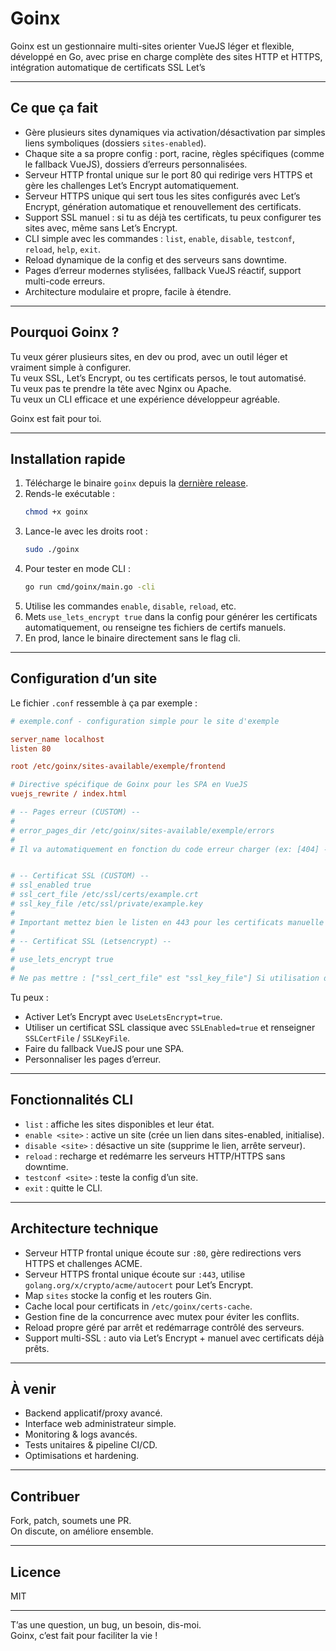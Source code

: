 # Goinx

Goinx est un gestionnaire multi-sites orienter VueJS léger et flexible, développé en Go, avec prise en charge complète des sites HTTP et HTTPS, intégration automatique de certificats SSL Let’s

***

## Ce que ça fait

- Gère plusieurs sites dynamiques via activation/désactivation par simples liens symboliques (dossiers `sites-enabled`).
- Chaque site a sa propre config : port, racine, règles spécifiques (comme le fallback VueJS), dossiers d’erreurs personnalisées.
- Serveur HTTP frontal unique sur le port 80 qui redirige vers HTTPS et gère les challenges Let’s Encrypt automatiquement.
- Serveur HTTPS unique qui sert tous les sites configurés avec Let’s Encrypt, génération automatique et renouvellement des certificats.
- Support SSL manuel : si tu as déjà tes certificats, tu peux configurer tes sites avec, même sans Let’s Encrypt.
- CLI simple avec les commandes : `list`, `enable`, `disable`, `testconf`, `reload`, `help`, `exit`.
- Reload dynamique de la config et des serveurs sans downtime.
- Pages d’erreur modernes stylisées, fallback VueJS réactif, support multi-code erreurs.
- Architecture modulaire et propre, facile à étendre.

***

## Pourquoi Goinx ?

Tu veux gérer plusieurs sites, en dev ou prod, avec un outil léger et vraiment simple à configurer.  
Tu veux SSL, Let’s Encrypt, ou tes certificats persos, le tout automatisé.  
Tu veux pas te prendre la tête avec Nginx ou Apache.  
Tu veux un CLI efficace et une expérience développeur agréable.  

Goinx est fait pour toi.

***

## Installation rapide

1. Télécharge le binaire `goinx` depuis la [dernière release](https://github.com/OxiWanV2/Goinx/releases).
2. Rends-le exécutable :
   ```bash
   chmod +x goinx
   ```
3. Lance-le avec les droits root :
   ```bash
   sudo ./goinx
   ```
5. Pour tester en mode CLI :
   ```bash
   go run cmd/goinx/main.go -cli
   ```
6. Utilise les commandes `enable`, `disable`, `reload`, etc.  
7. Mets `use_lets_encrypt true` dans la config pour générer les certificats automatiquement, ou renseigne tes fichiers de certifs manuels.  
8. En prod, lance le binaire directement sans le flag cli.

***

## Configuration d’un site

Le fichier `.conf` ressemble à ça par exemple :

```ini
# exemple.conf - configuration simple pour le site d'exemple

server_name localhost
listen 80

root /etc/goinx/sites-available/exemple/frontend

# Directive spécifique de Goinx pour les SPA en VueJS
vuejs_rewrite / index.html

# -- Pages erreur (CUSTOM) --
#
# error_pages_dir /etc/goinx/sites-available/exemple/errors
#
# Il va automatiquement en fonction du code erreur charger (ex: [404] -> 404.html) depuis le dossier


# -- Certificat SSL (CUSTOM) --
# ssl_enabled true
# ssl_cert_file /etc/ssl/certs/example.crt
# ssl_key_file /etc/ssl/private/example.key
#
# Important mettez bien le listen en 443 pour les certificats manuelle !
#
# -- Certificat SSL (Letsencrypt) --
#
# use_lets_encrypt true
#
# Ne pas mettre : ["ssl_cert_file" est "ssl_key_file"] Si utilisation de letsencrypt
```

Tu peux :

- Activer Let’s Encrypt avec `UseLetsEncrypt=true`.
- Utiliser un certificat SSL classique avec `SSLEnabled=true` et renseigner `SSLCertFile` / `SSLKeyFile`.
- Faire du fallback VueJS pour une SPA.
- Personnaliser les pages d’erreur.

***

## Fonctionnalités CLI

- `list` : affiche les sites disponibles et leur état.  
- `enable <site>` : active un site (crée un lien dans sites-enabled, initialise).  
- `disable <site>` : désactive un site (supprime le lien, arrête serveur).  
- `reload` : recharge et redémarre les serveurs HTTP/HTTPS sans downtime.  
- `testconf <site>` : teste la config d’un site.  
- `exit` : quitte le CLI.

***

## Architecture technique

- Serveur HTTP frontal unique écoute sur `:80`, gère redirections vers HTTPS et challenges ACME.
- Serveur HTTPS frontal unique écoute sur `:443`, utilise `golang.org/x/crypto/acme/autocert` pour Let’s Encrypt.
- Map `sites` stocke la config et les routers Gin.
- Cache local pour certificats in `/etc/goinx/certs-cache`.
- Gestion fine de la concurrence avec mutex pour éviter les conflits.
- Reload propre géré par arrêt et redémarrage contrôlé des serveurs.
- Support multi-SSL : auto via Let’s Encrypt + manuel avec certificats déjà prêts.

***

## À venir

- Backend applicatif/proxy avancé.  
- Interface web administrateur simple.  
- Monitoring & logs avancés.  
- Tests unitaires & pipeline CI/CD.  
- Optimisations et hardening.

***

## Contribuer

Fork, patch, soumets une PR.  
On discute, on améliore ensemble.

***

## Licence

MIT

***

T’as une question, un bug, un besoin, dis-moi.  
Goinx, c’est fait pour faciliter la vie ! 

